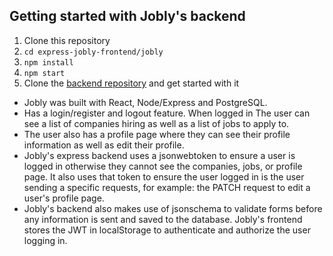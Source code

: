 ## Getting started with Jobly's backend

1. Clone this repository
2. `cd express-jobly-frontend/jobly`
3. `npm install`
4. `npm start`
7. Clone the [backend repository](https://github.com/cschweipert/express-jobly-backend) and get started with it

* Jobly was built with React, Node/Express and PostgreSQL.
* Has a login/register and logout feature. When logged in The user can see a list of companies hiring as well as a list of jobs to apply to.
* The user also has a profile page where they can see their profile information as well as edit their profile.
* Jobly's express backend uses a jsonwebtoken to ensure a user is logged in otherwise they cannot see the companies, jobs, or profile page. It also uses that token to ensure the user logged in is the user sending a specific requests, for example: the PATCH request to edit a user's profile page.
* Jobly's backend also makes use of jsonschema to validate forms before any information is sent and saved to the database. Jobly's frontend stores the JWT in localStorage to authenticate and authorize the user logging in.

